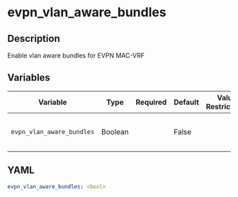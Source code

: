 # evpn_vlan_aware_bundles

## Description

Enable vlan aware bundles for EVPN MAC-VRF

## Variables

| Variable | Type | Required | Default | Value Restrictions | Description |
| -------- | ---- | -------- | ------- | ------------------ | ----------- |
| <code>evpn_vlan_aware_bundles</code>| Boolean |  | False |  | EVPN VLAN-Aware Bundles |

## YAML

```yaml
evpn_vlan_aware_bundles: <bool>
```